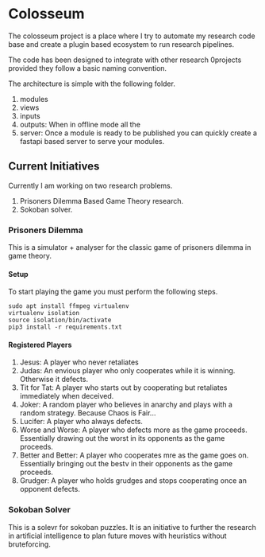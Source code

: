 # Colosseum

The colosseum project is a place where I try to automate my research code base and create a plugin based ecosystem to run research pipelines.

The code has been designed to integrate with other research 0projects provided they follow a basic naming convention.

The architecture is simple with the following folder.

1. modules
2. views
3. inputs
4. outputs: When in offline mode all the 
5. server: Once a module is ready to be published you can quickly create a fastapi based server to serve your modules.

## Current Initiatives

Currently I am working on two research problems.

1. Prisoners Dilemma Based Game Theory research.
2. Sokoban solver.

### Prisoners Dilemma

This is a simulator + analyser for the classic game of prisoners dilemma in game theory.

#### Setup
To start playing the game you must perform the following steps.

```
sudo apt install ffmpeg virtualenv
virtualenv isolation
source isolation/bin/activate
pip3 install -r requirements.txt
```

#### Registered Players
1. Jesus: A player who never retaliates
2. Judas: An envious player who only cooperates while it is winning. Otherwise it defects.
3. Tit for Tat: A player who starts out by cooperating but retaliates immediately when deceived.
4. Joker: A random player who believes in anarchy and plays with a random strategy. Because Chaos is Fair...
5. Lucifer: A player who always defects.
6. Worse and Worse: A player who defects more as the game proceeds. Essentially drawing out the worst in its opponents as the game proceeds.
7. Better and Better: A player who cooperates mre as the game goes on. Essentially bringing out the bestv in their opponents as the game proceeds.
8. Grudger: A player who holds grudges and stops cooperating once an opponent defects.

### Sokoban Solver

This is a solevr for sokoban puzzles.
It is an initiative to further the research in artificial intelligence to plan future moves with heuristics without bruteforcing.